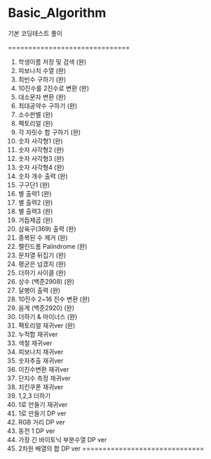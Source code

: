# Basic_Algorithm
기본 코딩테스트 풀이

==============================
1. 학생이름 저장 및 검색 (완)
2. 피보나치 수열 (완)
3. 최빈수 구하기 (완)
4. 10진수를 2진수로 변환 (완)
5. 대소문자 변환 (완)
6. 최대공약수 구하기 (완)
7. 소수판별 (완)
8. 팩토리얼 (완)
9. 각 자릿수 합 구하기 (완)
10. 숫자 사각형1 (완)
11. 숫자 사각형2 (완)
12. 숫자 사각형3 (완)
13. 숫자 사각형4 (완)
14. 숫자 개수 출력 (완)
15. 구구단1 (완)
16. 별 출력1 (완)
17. 별 출력2 (완)
18. 별 출력3 (완)
19. 거듭제곱 (완)
20. 삼육구(369) 출력 (완)
21. 중복된 수 제거 (완)
22. 팰린드롬 Palindrome (완)
23. 문자열 뒤집기 (완)
24. 평균은 넘겠지 (완)
25. 더하기 사이클 (완)
26. 상수 (백준2908) (완)
27. 달팽이 출력 (완)
28. 10진수 2~16 진수 변환 (완)
29. 음계 (백준2920) (완)
30. 더하기 & 마이너스 (완)
31. 팩토리얼 재귀ver (완)
32. 누적합 재귀ver
33. 색칠 재귀ver
34. 피보나치 재귀ver
35. 숫자추출 재귀ver
36. 이진수변환 재귀ver
37. 단지수 측정 재귀ver
38. 치킨쿠폰 재귀ver
39. 1,2,3 더하기
40. 1로 만들기 재귀ver
41. 1로 만들기 DP ver
42. RGB 거리 DP ver
43. 동전 1 DP ver
44. 가장 긴 바이토닉 부분수열 DP ver
45. 2차원 배열의 합 DP ver
==============================
